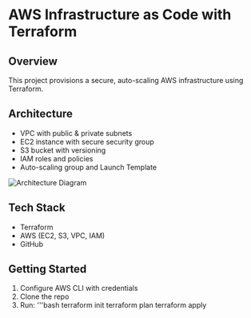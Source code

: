# AWS Infrastructure as Code with Terraform

## Overview

This project provisions a secure, auto-scaling AWS infrastructure using Terraform.

## Architecture

- VPC with public & private subnets
- EC2 instance with secure security group
- S3 bucket with versioning
- IAM roles and policies
- Auto-scaling group and Launch Template

![Architecture Diagram](https://github.com/user-attachments/assets/8eaf2dfb-79d8-4236-b8e0-605100b0f7c3)

## Tech Stack

- Terraform
- AWS (EC2, S3, VPC, IAM)
- GitHub

## Getting Started

1. Configure AWS CLI with credentials
2. Clone the repo
3. Run:
   '''bash
   terraform init
   terraform plan
   terraform apply
